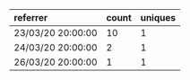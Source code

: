 | referrer          | count | uniques |
| :---------------- | :---- | :------ |
| 23/03/20 20:00:00 | 10    | 1       |
| 24/03/20 20:00:00 | 2     | 1       |
| 26/03/20 20:00:00 | 1     | 1       |